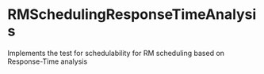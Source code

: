 # RMSchedulingResponseTimeAnalysis
 Implements the test for schedulability for RM scheduling based on Response-Time analysis
